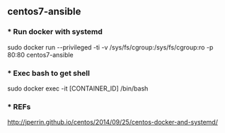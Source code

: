 ## centos7-ansible

### * Run docker with systemd
sudo docker run --privileged -ti -v /sys/fs/cgroup:/sys/fs/cgroup:ro -p 80:80 centos7-ansible

### * Exec bash to get shell
sudo docker exec -it [CONTAINER_ID] /bin/bash

### * REFs
http://jperrin.github.io/centos/2014/09/25/centos-docker-and-systemd/
